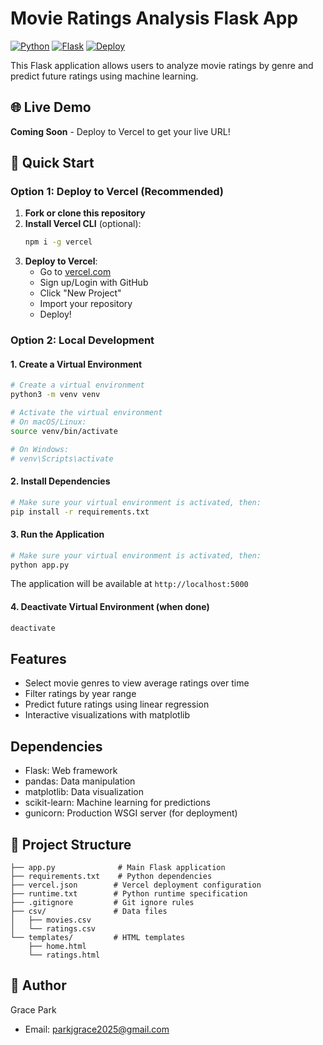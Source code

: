 # Movie Ratings Analysis Flask App

[![Python](https://img.shields.io/badge/Python-3.9+-blue.svg)](https://www.python.org/downloads/)
[![Flask](https://img.shields.io/badge/Flask-3.0.0-green.svg)](https://flask.palletsprojects.com/)
[![Deploy](https://img.shields.io/badge/Deploy-Vercel-black.svg)](https://vercel.com)

This Flask application allows users to analyze movie ratings by genre and predict future ratings using machine learning.

## 🌐 Live Demo

**Coming Soon** - Deploy to Vercel to get your live URL!

## 🚀 Quick Start

### Option 1: Deploy to Vercel (Recommended)

1. **Fork or clone this repository**
2. **Install Vercel CLI** (optional):
   ```bash
   npm i -g vercel
   ```
3. **Deploy to Vercel**:
   - Go to [vercel.com](https://vercel.com)
   - Sign up/Login with GitHub
   - Click "New Project"
   - Import your repository
   - Deploy!

### Option 2: Local Development

#### 1. Create a Virtual Environment

```bash
# Create a virtual environment
python3 -m venv venv

# Activate the virtual environment
# On macOS/Linux:
source venv/bin/activate

# On Windows:
# venv\Scripts\activate
```

#### 2. Install Dependencies

```bash
# Make sure your virtual environment is activated, then:
pip install -r requirements.txt
```

#### 3. Run the Application

```bash
# Make sure your virtual environment is activated, then:
python app.py
```

The application will be available at `http://localhost:5000`

#### 4. Deactivate Virtual Environment (when done)

```bash
deactivate
```

## Features

- Select movie genres to view average ratings over time
- Filter ratings by year range
- Predict future ratings using linear regression
- Interactive visualizations with matplotlib

## Dependencies

- Flask: Web framework
- pandas: Data manipulation
- matplotlib: Data visualization
- scikit-learn: Machine learning for predictions
- gunicorn: Production WSGI server (for deployment)

## 📁 Project Structure

```
├── app.py              # Main Flask application
├── requirements.txt    # Python dependencies
├── vercel.json        # Vercel deployment configuration
├── runtime.txt        # Python runtime specification
├── .gitignore         # Git ignore rules
├── csv/               # Data files
│   ├── movies.csv
│   └── ratings.csv
└── templates/         # HTML templates
    ├── home.html
    └── ratings.html
``` 

## 👤 Author

Grace Park
- Email: parkjgrace2025@gmail.com